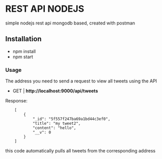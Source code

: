 # REST API NODEJS

simple nodejs rest api mongodb based, created with postman

## Installation

- npm install
- npm start

### Usage

The address you need to send a request to view all tweets using the API

- GET | **http://localhost:9000/api/tweets**

Response:

```
    [
        {
            "_id": "5f557f247ba69a1bd44c3ef0",
            "title": "my tweet2",
            "content": "hello",
            "__v": 0
        }
    ]
```

this code automatically pulls all tweets from the corresponding address
